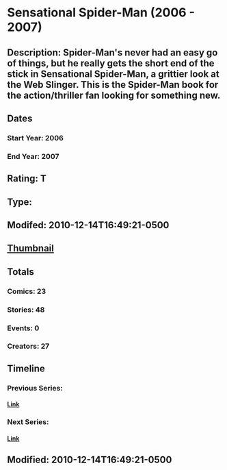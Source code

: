 # Sensational Spider-Man (2006 - 2007)
## Description: Spider-Man's never had an easy go of things, but he really gets the short end of the stick in Sensational Spider-Man, a grittier look at the Web Slinger. This is the Spider-Man book for the action/thriller fan looking for something new.
## Dates
### Start Year: 2006
### End Year: 2007
## Rating: T
## Type: 
## Modifed: 2010-12-14T16:49:21-0500
## [Thumbnail](http://i.annihil.us/u/prod/marvel/i/mg/c/30/4bc5fe75153ca.jpg)
## Totals
### Comics: 23
### Stories: 48
### Events: 0
### Creators: 27
## Timeline
### Previous Series: 
#### [Link]()
### Next Series: 
#### [Link]()
## Modified: 2010-12-14T16:49:21-0500